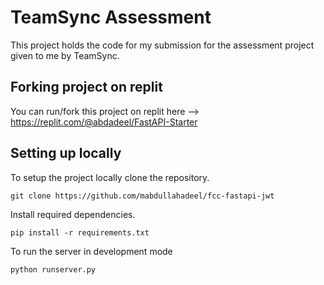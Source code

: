 # TeamSync Assessment
This project holds the code for my submission for the assessment project given to me by TeamSync.

## Forking project on replit
You can run/fork this project on replit here --> https://replit.com/@abdadeel/FastAPI-Starter


## Setting up locally

To setup the project locally clone the repository.

```shell
git clone https://github.com/mabdullahadeel/fcc-fastapi-jwt
```

Install required dependencies.

```shell
pip install -r requirements.txt
```

To run the server in development mode

```shell
python runserver.py
```